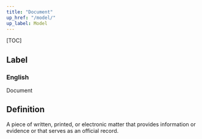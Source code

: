 ```yaml
---
title: "Document"
up_href: "/model/"
up_label: Model
---
```


[TOC]

## Label

### English
Document


## Definition
A piece of written, printed, or electronic matter that provides information or evidence or that serves as an official record. 


    

